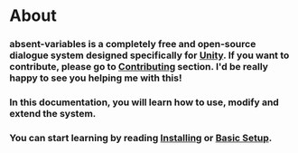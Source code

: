 # About

### absent-variables is a completely free and open-source dialogue system designed specifically for [Unity](https://unity.com/). If you want to contribute, please go to [Contributing](https://b1lodhand.github.io/absent-dialogues/docs/introduction/contributing.html) section. I'd be really happy to see you helping me with this!

### In this documentation, you will learn how to use, modify and extend the system.

### You can start learning by reading [Installing](https://b1lodhand.github.io/absent-dialogues/docs/introduction/installing.html) or [Basic Setup](https://b1lodhand.github.io/absent-dialogues/docs/introduction/basic-setup.html).